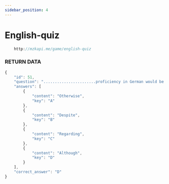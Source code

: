 ```yaml
---
sidebar_position: 4
---
```


# English-quiz

```jsx title="API Endpoint:"
    http://mzkapi.me/game/english-quiz
```

### RETURN DATA

```jsx title="http://mzkapi.me/game/english-quiz"
{
    "id": 51,
    "question": ".......................proficiency in German would be of much help, it is not a requirement for the advertised position.",
    "answers": [
        {
            "content": "Otherwise",
            "key": "A"
        },
        {
            "content": "Despite",
            "key": "B"
        },
        {
            "content": "Regarding",
            "key": "C"
        },
        {
            "content": "Although",
            "key": "D"
        }
    ],
    "correct_answer": "D"
}
```